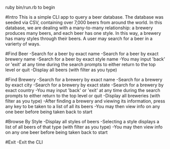 ruby bin/run.rb to begin

#Intro
This is a simple CLI app to query a beer database. The database was seeded via CSV, containing over 7,000 beers from around the world. In this database, we are dealing with a many-to-many relationship: a brewery produces many beers, and each beer has one style. In this way, a brewery has many styles through their beers.
A user may search for a beer in a varierty of ways.


#Find Beer
-Search for a beer by exact name
-Search for a beer by exact brewery name
-Search for a beer by exact style name
-You may input 'back' or 'exit' at any time during the search prompts to either return to the top level or quit
-Display all beers (with filter as you type)

#Find Brewery
-Search for a brewery by exact name
-Search for a brewery by exact city
-Search for a brewery by exact state
-Search for a brewery by exact country
-You may input 'back' or 'exit' at any time during the search prompts to either return to the top level or quit
-Display all breweries (with filter as you type)
-After finding a brewery and viewing its information, press any key to be taken to a list of all its beers
-You may then view info on any one beer before being taken back to start

#Browse By Style
-Display all styles of beers
-Selecting a style displays a list of all beers of that type (with filter as you type)
-You may then view info on any one beer before being taken back to start

#Exit
-Exit the CLI

